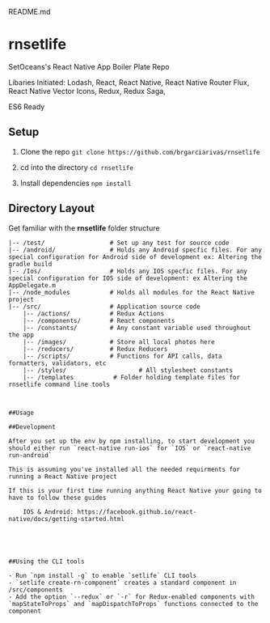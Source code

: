 README.md
# rnsetlife

SetOceans's React Native App Boiler Plate Repo

Libaries Initiated: Lodash, React, React Native, React Native Router Flux, React Native Vector Icons, Redux, Redux Saga,

ES6 Ready 

## Setup

1. Clone the repo `git clone https://github.com/brgarciarivas/rnsetlife`

2. cd into the directory `cd rnsetlife`

3. Install dependencies `npm install`

## Directory Layout

Get familiar with the **rnsetlife** folder structure

```
|-- /test/                  # Set up any test for source code
|-- /android/               # Holds any Android specfic files. For any special configuration for Android side of development ex: Altering the gradle build 
|-- /Ios/                   # Holds any IOS specfic files. For any special configuration for IOS side of development: ex Altering the AppDelegate.m
|-- /node_modules           # Holds all modules for the React Native project
|-- /src/                   # Application source code
    |-- /actions/           # Redux Actions 
    |-- /components/        # React components
    |-- /constants/         # Any constant variable used throughout the app
    |-- /images/            # Store all local photos here
    |-- /reducers/          # Redux Reducers
    |-- /scripts/           # Functions for API calls, data formatters, validators, etc
    |-- /styles/                    # All stylesheet constants 
    |-- /templates           # Folder holding template files for rnsetlife command line tools



##Usage

##Development

After you set up the env by npm installing, to start development you should either run `react-native run-ios` for `IOS` or `react-native run-android` 

This is assuming you've installed all the needed requirments for running a React Native project

If this is your first time running anything React Native your going to have to follow these guides

    IOS & Android: https://facebook.github.io/react-native/docs/getting-started.html





##Using the CLI tools

- Run `npm install -g` to enable `setlife` CLI tools
- `setlife create-rn-component` creates a standard component in /src/components
- Add the option `--redux` or `-r` for Redux-enabled components with `mapStateToProps` and `mapDispatchToProps` functions connected to the component


